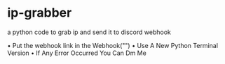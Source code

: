 # ip-grabber
a python code to grab ip and send it to discord webhook


• Put the webhook link in the Webhook("")
• Use A New Python Terminal Version
• If Any Error Occurred You Can Dm Me 
